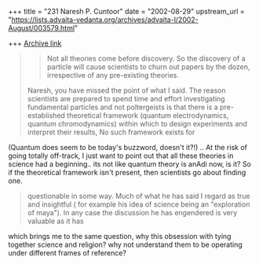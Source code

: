 +++
title = "231 Naresh P. Cuntoor"
date = "2002-08-29"
upstream_url = "https://lists.advaita-vedanta.org/archives/advaita-l/2002-August/003579.html"

+++
[Archive link](https://lists.advaita-vedanta.org/archives/advaita-l/2002-August/003579.html)

>
> > Not all theories come before discovery. So the discovery of a particle
> > will cause scientists to churn out papers by the dozen, irrespective of
> > any pre-existing theories.
> >
> Naresh, you have missed the point of what I said. The reason scientists are
> prepared to spend time and effort investigating fundamental particles and not
> poltergeists is that there is a pre-established theoretical framework
> (quantum electrodynamics, quantum chromodynamics) within which to design
> experiments and interpret their results, No such framework exists for

(Quantum does seem to be today's buzzword, doesn't it?!) .. At the risk
of going totally off-track, I just want to point out that all these
theories
in science had a beginning.. its not like quantum theory is anAdi now, is
it? So if the theoretical framework isn't present, then scientists go
about finding one.


> questionable in some way. Much of what he has said I regard as true and
> insightful ( for example his idea of science being an "exploration of maya").
> In any case the discussion he has engendered is very valuable as it has

which brings me to the same question, why this obsession with tying
together science and religion? why not understand them to be operating
under different frames of reference?

